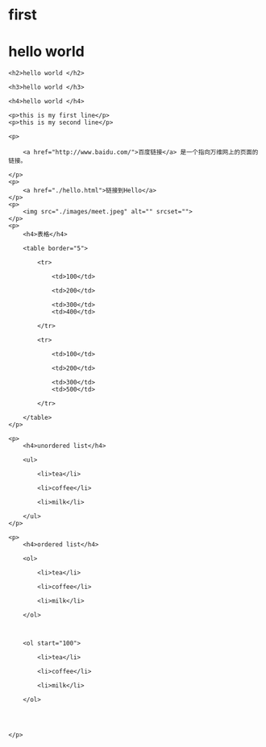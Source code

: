 # first
<!DOCTYPE html>
<html lang="en">
<head>
    <meta charset="UTF-8">
    <meta name="viewport" content="width=device-width, initial-scale=1.0">
    <meta http-equiv="X-UA-Compatible" content="ie=edge">
    <title>html Element</title>
</head>
<body>
    <h1>hello world </h1>

    <h2>hello world </h2>

    <h3>hello world </h3>

    <h4>hello world </h4>

    <p>this is my first line</p>
    <p>this is my second line</p>

    <p>

        <a href="http://www.baidu.com/">百度链接</a> 是一个指向万维网上的页面的链接。

    </p>
    <p>
        <a href="./hello.html">链接到Hello</a>
    </p>
    <p>
        <img src="./images/meet.jpeg" alt="" srcset="">
    </p>
    <p>
        <h4>表格</h4>

        <table border="5">
    
            <tr>
    
                <td>100</td>
    
                <td>200</td>
    
                <td>300</td>
                <td>400</td>
    
            </tr>
    
            <tr>
    
                <td>100</td>
    
                <td>200</td>
    
                <td>300</td>
                <td>500</td>
    
            </tr>
    
        </table>
    </p>

    <p>
        <h4>unordered list</h4>

        <ul>
    
            <li>tea</li>
    
            <li>coffee</li>
    
            <li>milk</li>
    
        </ul>
    </p>

    <p>
        <h4>ordered list</h4>

        <ol>
    
            <li>tea</li>
    
            <li>coffee</li>
    
            <li>milk</li>
    
        </ol>
    
    
    
        <ol start="100">
    
            <li>tea</li>
    
            <li>coffee</li>
    
            <li>milk</li>
    
        </ol>
    
    
    
    
    </p>
</body>
</html>